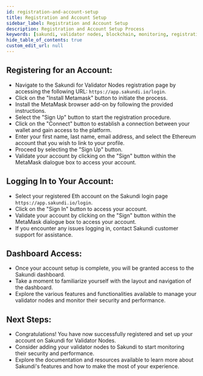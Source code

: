 ```yaml
---
id: registration-and-account-setup
title: Registration and Account Setup
sidebar_label: Registration and Account Setup
description: Registration and Account Setup Process
keywords: [sakundi, validator nodes, blockchain, monitoring, registration, account setup]
hide_table_of_contents: true
custom_edit_url: null
---
```


## Registering for an Account:
* Navigate to the Sakundi for Validator Nodes registration page by accessing the following URL: `https://app.sakundi.io/login`.
* Click on the "Install Metamask" button to initiate the process.
* Install the MetaMask browser add-on by following the provided instructions.
* Select the "Sign Up" button to start the registration procedure.
* Click on the "Connect" button to establish a connection between your wallet and gain access to the platform.
* Enter your first name, last name, email address, and select the Ethereum account that you wish to link to your profile.
* Proceed by selecting the "Sign Up" button.
* Validate your account by clicking on the "Sign" button within the MetaMask dialogue box to access your account.

## Logging In to Your Account: 
* Select your registered Eth account on the Sakundi login page `https://app.sakundi.io/login`.
* Click on the "Sign In" button to access your account.
* Validate your account by clicking on the "Sign" button within the MetaMask dialogue box to access your account.
* If you encounter any issues logging in, contact Sakundi customer support for assistance.

## Dashboard Access:
* Once your account setup is complete, you will be granted access to the Sakundi dashboard.
* Take a moment to familiarize yourself with the layout and navigation of the dashboard.
* Explore the various features and functionalities available to manage your validator nodes and monitor their security and performance.


## Next Steps:
* Congratulations! You have now successfully registered and set up your account on Sakundi for Validator Nodes.
* Consider adding your validator nodes to Sakundi to start monitoring their security and performance.
* Explore the documentation and resources available to learn more about Sakundi's features and how to make the most of your experience.
